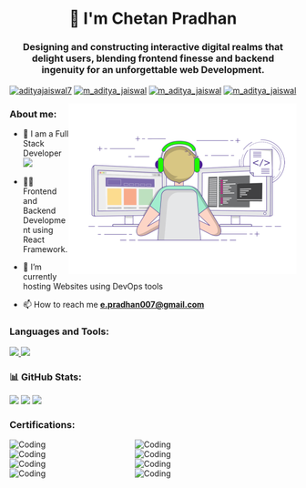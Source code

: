<h1 align="center">👋 I'm Chetan Pradhan </h1>
<h3 align="center">Designing and constructing interactive digital realms that delight users, blending frontend finesse and backend ingenuity for an unforgettable web Development.</h3>

<p align="center">
<a href="https://www.linkedin.com/in/cp007/" target="blank"><img align="center" src="https://raw.githubusercontent.com/rahuldkjain/github-profile-readme-generator/master/src/images/icons/Social/linked-in-alt.svg" alt="adityajaiswal7" height="30" width="40" /></a>
<a href="https://www.instagram.com/chetanpradhan143/" target="blank"><img align="center" src="https://raw.githubusercontent.com/rahuldkjain/github-profile-readme-generator/master/src/images/icons/Social/instagram.svg" alt="m_aditya_jaiswal" height="30" width="40" /></a>
<a href="https://www.hackerrank.com/e_pradhan007" target="blank"><img align="center" src="https://raw.githubusercontent.com/rahuldkjain/github-profile-readme-generator/master/src/images/icons/Social/hackerrank.svg" alt="m_aditya_jaiswal" height="30" width="40" /></a>
<a href="https://twitter.com/epradhan007" target="blank"><img align="center" src="https://raw.githubusercontent.com/rahuldkjain/github-profile-readme-generator/master/src/images/icons/Social/twitter.svg" alt="m_aditya_jaiswal" height="30" width="40" /></a> 
</p>
<img align="right" alt="Coding" width="400" src="https://raw.githubusercontent.com/devSouvik/devSouvik/master/gif3.gif">

<h3 text-decoration = "underline">About me:</h3> 

- 🔭 I am a Full Stack Developer <img src="https://media.giphy.com/media/WUlplcMpOCEmTGBtBW/giphy.gif" width="30">

- 👨‍💻 Frontend and Backend Development using React Framework.

- 🌱 I’m currently hosting Websites using DevOps tools 

- 📫 How to reach me **e.pradhan007@gmail.com** 

<h3 align="left">Languages and Tools:</h3>
<p align="left">
  <a href="https://skillicons.dev">
    <img src="https://skillicons.dev/icons?i=html,css,js,react,bootstrap,git,kubernetes,docker,cpp,aws" />
    <img src="https://skillicons.dev/icons?i=jenkins,linux,php,json,ajax" />

  </a>
</p>

<h3 align="left">📊 GitHub Stats:</h3>
<p align="left">
  <img src="https://github-readme-streak-stats.herokuapp.com/?user=pradhanc4&theme=merko&hide_border=false" />  
  <img src="https://github-readme-stats.vercel.app/api?username=pradhanc4&theme=merko&hide_border=false&include_all_commits=false&count_private=false" />
  <img src="https://github-readme-stats.vercel.app/api/top-langs/?username=pradhanc4&theme=merko&hide_border=false&include_all_commits=false&count_private=false&layout=compact" />
  </p>

<h3 align="left">Certifications:</h3>
<p align="left">
<img align="left" alt="Coding" width="220" src="https://github.com/pradhanc4/pradhanc4/assets/44122332/32150bd0-c471-4935-a6e3-9795fd668e17">
<img align="left" alt="Coding" width="220" src="https://github.com/pradhanc4/pradhanc4/assets/44122332/ead7808c-e353-4c7a-a373-bce1420844be">
<img align="left" alt="Coding" width="220" src="https://github.com/pradhanc4/pradhanc4/assets/44122332/1386e10d-42d7-4920-938a-196f21569a5f">
<img align="left" alt="Coding" width="220" src="https://github.com/pradhanc4/pradhanc4/assets/44122332/cbfd68dc-0f50-498d-8b8b-543847aff616">
<img align="left" alt="Coding" width="220" src="https://github.com/pradhanc4/pradhanc4/assets/44122332/3a6e39e8-9657-4eb4-bcc8-7f18935a32dc">
<img align="left" alt="Coding" width="220" src="https://github.com/pradhanc4/pradhanc4/assets/44122332/3acaeab7-eac9-48e1-a016-629c7a8a96a8">
<img align="left" alt="Coding" width="220" src="https://github.com/pradhanc4/pradhanc4/assets/44122332/a54c8560-2779-46d2-9158-8f0493d88943">
<img align="left" alt="Coding" width="220" src="https://github.com/pradhanc4/pradhanc4/assets/44122332/199e842f-2f13-48a3-8d41-55e8d99c7933">

</p>

